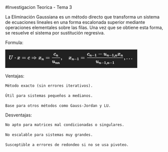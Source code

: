 #Investigacion Teorica - Tema 3

La Eliminación Gaussiana es un método directo que transforma un sistema de ecuaciones lineales en una forma escalonada superior mediante operaciones elementales sobre las filas. Una vez que se obtiene esta forma, se resuelve el sistema por sustitución regresiva.

Formula:

![alt text](image.png)

Ventajas:

    Método exacto (sin errores iterativos).

    Útil para sistemas pequeños a medianos.

    Base para otros métodos como Gauss-Jordan y LU.

Desventajas:

    No apto para matrices mal condicionadas o singulares.

    No escalable para sistemas muy grandes.

    Susceptible a errores de redondeo si no se usa pivoteo.